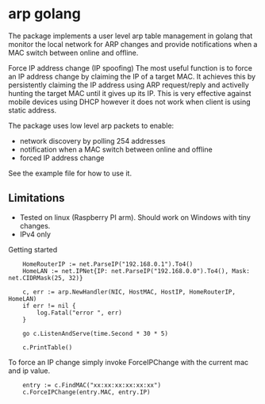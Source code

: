 # arp golang

The package implements a user level arp table management in golang that
monitor the local network for ARP changes and provide notifications
when a MAC switch between online and offline.

Force IP address change (IP spoofing)
The most useful function is to force an IP address change by claiming
the IP of a target MAC. It achieves this by persistently claiming the 
IP address using ARP request/reply and activelly hunting the target MAC
until it gives up its IP. This is very effective against mobile devices 
using DHCP however it does not work when client is using static address. 


The package uses low level arp packets to enable:
* network discovery by polling 254 addresses 
* notification when a MAC switch between online and offline
* forced IP address change 

See the example file for how to use it.

Limitations
-----------
* Tested on linux (Raspberry PI arm). Should work on Windows with tiny changes.
* IPv4 only


Getting started


```golang
	HomeRouterIP := net.ParseIP("192.168.0.1").To4()
	HomeLAN := net.IPNet{IP: net.ParseIP("192.168.0.0").To4(), Mask: net.CIDRMask(25, 32)}

	c, err := arp.NewHandler(NIC, HostMAC, HostIP, HomeRouterIP, HomeLAN)
	if err != nil {
		log.Fatal("error ", err)
	}

	go c.ListenAndServe(time.Second * 30 * 5)

	c.PrintTable()
```


To force an IP change simply invoke ForceIPChange with the current mac and ip value.
```golang
	entry := c.FindMAC("xx:xx:xx:xx:xx:xx")
	c.ForceIPChange(entry.MAC, entry.IP)
```

